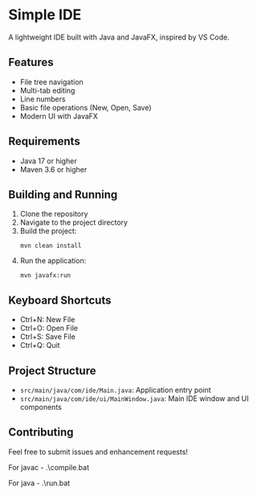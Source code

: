 # Simple IDE

A lightweight IDE built with Java and JavaFX, inspired by VS Code.

## Features

- File tree navigation
- Multi-tab editing
- Line numbers
- Basic file operations (New, Open, Save)
- Modern UI with JavaFX

## Requirements

- Java 17 or higher
- Maven 3.6 or higher

## Building and Running

1. Clone the repository
2. Navigate to the project directory
3. Build the project:
   ```
   mvn clean install
   ```
4. Run the application:
   ```
   mvn javafx:run
   ```

## Keyboard Shortcuts

- Ctrl+N: New File
- Ctrl+O: Open File
- Ctrl+S: Save File
- Ctrl+Q: Quit

## Project Structure

- `src/main/java/com/ide/Main.java`: Application entry point
- `src/main/java/com/ide/ui/MainWindow.java`: Main IDE window and UI components

## Contributing

Feel free to submit issues and enhancement requests! 

For javac - .\compile.bat

For java - .\run.bat
